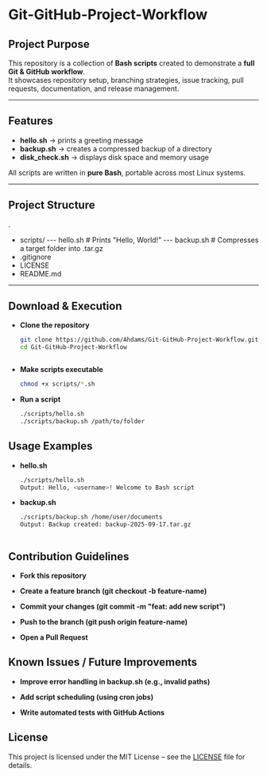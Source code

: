 # Git-GitHub-Project-Workflow


##  Project Purpose


This repository is a collection of **Bash scripts** created to demonstrate a **full Git & GitHub workflow**.  
It showcases repository setup, branching strategies, issue tracking, pull requests, documentation, and release management.

---


##  Features
- **hello.sh** → prints a greeting message  
- **backup.sh** → creates a compressed backup of a directory  
- **disk_check.sh** → displays disk space and memory usage  


All scripts are written in **pure Bash**, portable across most Linux systems.

---


## Project Structure

.
- scripts/
   --- hello.sh # Prints "Hello, World!"
   --- backup.sh # Compresses a target folder into .tar.gz
- .gitignore
- LICENSE
- README.md


---


##  Download & Execution


- **Clone the repository**  
   ```bash
   git clone https://github.com/Ahdams/Git-GitHub-Project-Workflow.git
   cd Git-GitHub-Project-Workflow



-  **Make scripts executable**  
    ```bash
    chmod +x scripts/*.sh


- **Run a script**
    ```bash
   ./scripts/hello.sh
   ./scripts/backup.sh /path/to/folder


 ## Usage Examples  


-  **hello.sh**
     ```bash
    ./scripts/hello.sh
     Output: Hello, <username>! Welcome to Bash script


- **backup.sh**
    ```bash
   ./scripts/backup.sh /home/user/documents
   Output: Backup created: backup-2025-09-17.tar.gz



## Contribution Guidelines


- **Fork this repository**

- **Create a feature branch (git checkout -b feature-name)**

- **Commit your changes (git commit -m "feat: add new script")**

- **Push to the branch (git push origin feature-name)**

- **Open a Pull Request**

## Known Issues / Future Improvements


- **Improve error handling in backup.sh (e.g., invalid paths)**

- **Add script scheduling (using cron jobs)**

- **Write automated tests with GitHub Actions**

## License


This project is licensed under the MIT License – see the [LICENSE](LICENSE) file for details.